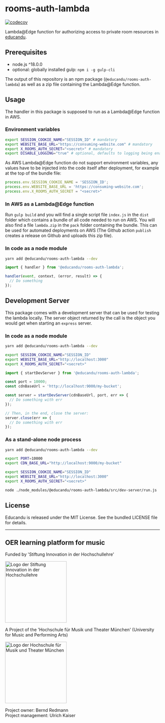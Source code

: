 # rooms-auth-lambda

[![codecov](https://codecov.io/gh/educandu/rooms-auth-lambda/branch/main/graph/badge.svg)](https://codecov.io/gh/educandu/rooms-auth-lambda)

Lambda@Edge function for authorizing access to private room resources in [educandu](https://github.com/educandu/educandu).

## Prerequisites

* node.js ^18.0.0
* optional: globally installed gulp: `npm i -g gulp-cli`

The output of this repository is an npm package (`@educandu/rooms-auth-lambda`) as well as a zip file containing the Lambda@Edge function.

## Usage

The handler in this package is supposed to run as a Lambda@Edge function in AWS.

### Environment variables

~~~sh
export SESSION_COOKIE_NAME="SESSION_ID" # mandatory
export WEBSITE_BASE_URL="https://consuming-website.com" # mandatory
export X_ROOMS_AUTH_SECRET="<secret>" # mandatory
export DISABLE_LOGGING="true" # optional, defaults to logging being enabled
~~~

As AWS Lambda@Edge function do not support environment variables, any values have to be injected into the code itself after deployment, for example at the top of the bundle file:

~~~js
process.env.SESSION_COOKIE_NAME = 'SESSION_ID';
process.env.WEBSITE_BASE_URL = 'https://consuming-website.com';
process.env.X_ROOMS_AUTH_SECRET = "<secret>"
~~~

### In AWS as a Lambda@Edge function

Run `gulp build` and you will find a single script file `index.js` in the `dist` folder which contains a bundle of all code needed to run on AWS. You will also find a file `lambda.zip` in the `pack` folder containing the bundle. This can be used for automated deployments on AWS (The Github action `publish` creates a release on Github and uploads this zip file).

### In code as a node module

~~~sh
yarn add @educandu/rooms-auth-lambda --dev
~~~

~~~js
import { handler } from '@educandu/rooms-auth-lambda';

handler(event, context, (error, result) => {
  // Do something
});
~~~

## Development Server

This package comes with a development server that can be used for testing the lambda locally. The server object returned by the call is the object you would get when starting an `express` server.

### In code as a node module

~~~sh
yarn add @educandu/rooms-auth-lambda --dev

export SESSION_COOKIE_NAME="SESSION_ID"
export WEBSITE_BASE_URL="http://localhost:3000"
export X_ROOMS_AUTH_SECRET="<secret>"
~~~

~~~js
import { startDevServer } from '@educandu/rooms-auth-lambda';

const port = 10000;
const cdnBaseUrl = 'http://localhost:9000/my-bucket';

const server = startDevServer(cdnBaseUrl, port, err => {
  // Do something with err
});

// Then, in the end, close the server:
server.close(err => {
  // Do something with err
});
~~~

### As a stand-alone node process

~~~sh
yarn add @educandu/rooms-auth-lambda --dev

export PORT=10000
export CDN_BASE_URL="http://localhost:9000/my-bucket"

export SESSION_COOKIE_NAME="SESSION_ID"
export WEBSITE_BASE_URL="http://localhost:3000"
export X_ROOMS_AUTH_SECRET="<secret>"

node ./node_modules/@educandu/rooms-auth-lambda/src/dev-server/run.js
~~~

## License

Educandu is released under the MIT License. See the bundled LICENSE file for details.

---

## OER learning platform for music

Funded by 'Stiftung Innovation in der Hochschullehre'

<img src="https://stiftung-hochschullehre.de/wp-content/uploads/2020/07/logo_stiftung_hochschullehre_screenshot.jpg)" alt="Logo der Stiftung Innovation in der Hochschullehre" width="200"/>

A Project of the 'Hochschule für Musik und Theater München' (University for Music and Performing Arts)

<img src="https://upload.wikimedia.org/wikipedia/commons/d/d8/Logo_Hochschule_f%C3%BCr_Musik_und_Theater_M%C3%BCnchen_.png" alt="Logo der Hochschule für Musik und Theater München" width="200"/>

Project owner: Bernd Redmann\
Project management: Ulrich Kaiser
